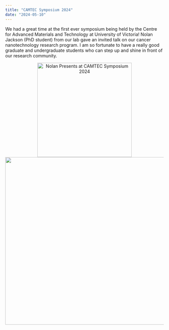 ```yaml
---
title: "CAMTEC Symposium 2024"
date: "2024-05-10"
---
```


We had a great time at the first ever symposium being held by the Centre for Advanced Materials and Technology at University of Victoria! Nolan Jackson (PhD student) from our lab gave an invited talk on our cancer nanotechnology research program. I am so fortunate to have a really good graduate and undergraduate students who can step up and shine in front of our research community.

<center>
<img src="/~devikac/img/publications/nolan-camtec-2024.jpg" alt="Nolan Presents at CAMTEC Symposium 2024" width="300"/>
<img src="/~devikac/img/group/camtec-group-photo.jpg" width="533"/>
</center>
<br/>
